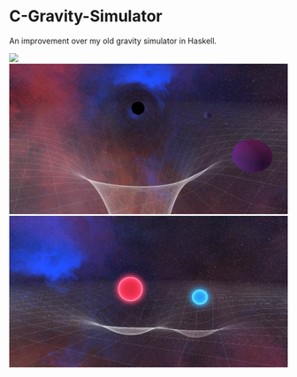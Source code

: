 # C-Gravity-Simulator
An improvement over my old gravity simulator in Haskell.

![](/images/image.png)
![](/images/image2.png)
![](/images/image3.png)
